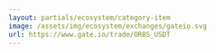 ```yaml
---
layout: partials/ecosystem/category-item
image: /assets/img/ecosystem/exchanges/gateio.svg
url: https://www.gate.io/trade/ORBS_USDT
---
```

